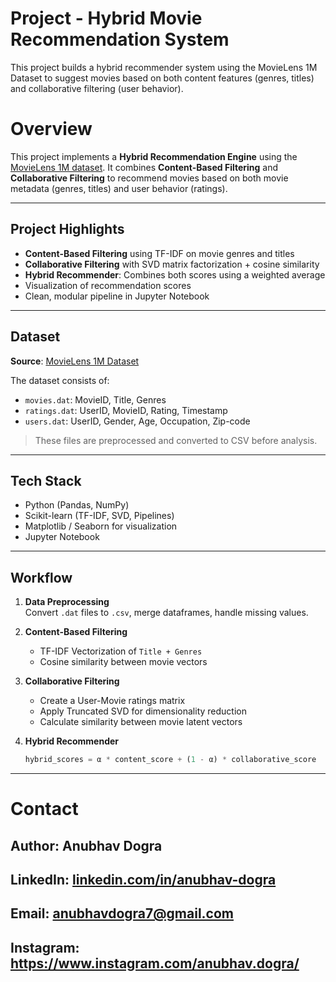 # Project - Hybrid Movie Recommendation System
This project builds a hybrid recommender system using the MovieLens 1M Dataset to suggest movies based on both content features (genres, titles) and collaborative filtering (user behavior).

# Overview

This project implements a **Hybrid Recommendation Engine** using the [MovieLens 1M dataset](https://grouplens.org/datasets/movielens/1m/). It combines **Content-Based Filtering** and **Collaborative Filtering** to recommend movies based on both movie metadata (genres, titles) and user behavior (ratings).

---

## Project Highlights

- **Content-Based Filtering** using TF-IDF on movie genres and titles
- **Collaborative Filtering** with SVD matrix factorization + cosine similarity
- **Hybrid Recommender**: Combines both scores using a weighted average
- Visualization of recommendation scores
- Clean, modular pipeline in Jupyter Notebook

---

## Dataset

**Source**: [MovieLens 1M Dataset](https://grouplens.org/datasets/movielens/1m/)

The dataset consists of:
- `movies.dat`: MovieID, Title, Genres
- `ratings.dat`: UserID, MovieID, Rating, Timestamp
- `users.dat`: UserID, Gender, Age, Occupation, Zip-code

> These files are preprocessed and converted to CSV before analysis.

---

## Tech Stack

- Python (Pandas, NumPy)
- Scikit-learn (TF-IDF, SVD, Pipelines)
- Matplotlib / Seaborn for visualization
- Jupyter Notebook

---

## Workflow

1. **Data Preprocessing**  
   Convert `.dat` files to `.csv`, merge dataframes, handle missing values.

2. **Content-Based Filtering**  
   - TF-IDF Vectorization of `Title + Genres`
   - Cosine similarity between movie vectors

3. **Collaborative Filtering**  
   - Create a User-Movie ratings matrix
   - Apply Truncated SVD for dimensionality reduction
   - Calculate similarity between movie latent vectors

4. **Hybrid Recommender**  
   ```python
   hybrid_scores = α * content_score + (1 - α) * collaborative_score

---

# Contact

## Author: Anubhav Dogra
## LinkedIn: [linkedin.com/in/anubhav-dogra ](https://www.linkedin.com/in/anubhav-dogra/)
## Email: anubhavdogra7@gmail.com
## Instagram: https://www.instagram.com/anubhav.dogra/
